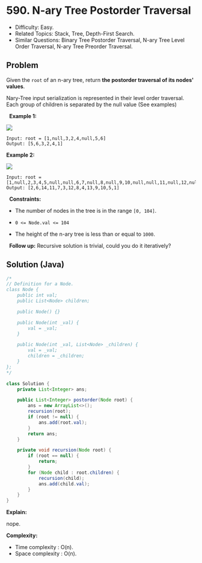 # 590. N-ary Tree Postorder Traversal

- Difficulty: Easy.
- Related Topics: Stack, Tree, Depth-First Search.
- Similar Questions: Binary Tree Postorder Traversal, N-ary Tree Level Order Traversal, N-ary Tree Preorder Traversal.

## Problem

Given the ```root``` of an n-ary tree, return **the postorder traversal of its nodes' values**.

Nary-Tree input serialization is represented in their level order traversal. Each group of children is separated by the null value (See examples)

 
**Example 1:**

![](https://assets.leetcode.com/uploads/2018/10/12/narytreeexample.png)

```
Input: root = [1,null,3,2,4,null,5,6]
Output: [5,6,3,2,4,1]
```

**Example 2:**

![](https://assets.leetcode.com/uploads/2019/11/08/sample_4_964.png)

```
Input: root = [1,null,2,3,4,5,null,null,6,7,null,8,null,9,10,null,null,11,null,12,null,13,null,null,14]
Output: [2,6,14,11,7,3,12,8,4,13,9,10,5,1]
```

 
**Constraints:**


	
- The number of nodes in the tree is in the range ```[0, 104]```.
	
- ```0 <= Node.val <= 104```
	
- The height of the n-ary tree is less than or equal to ```1000```.


 
**Follow up:** Recursive solution is trivial, could you do it iteratively?


## Solution (Java)

```java
/*
// Definition for a Node.
class Node {
    public int val;
    public List<Node> children;

    public Node() {}

    public Node(int _val) {
        val = _val;
    }

    public Node(int _val, List<Node> _children) {
        val = _val;
        children = _children;
    }
};
*/

class Solution {
    private List<Integer> ans;

    public List<Integer> postorder(Node root) {
        ans = new ArrayList<>();
        recursion(root);
        if (root != null) {
            ans.add(root.val);
        }
        return ans;
    }

    private void recursion(Node root) {
        if (root == null) {
            return;
        }
        for (Node child : root.children) {
            recursion(child);
            ans.add(child.val);
        }
    }
}
```

**Explain:**

nope.

**Complexity:**

* Time complexity : O(n).
* Space complexity : O(n).
